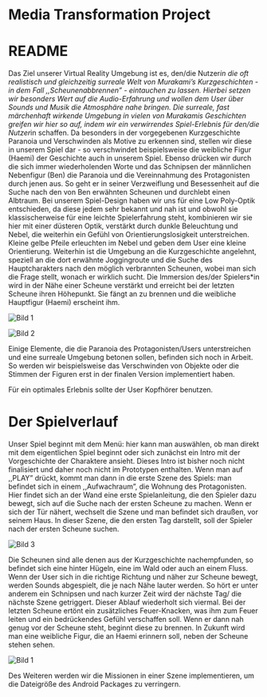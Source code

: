 
# Media Transformation Project

# README


Das Ziel unserer Virtual Reality Umgebung ist es, den/die Nutzer*in die oft  realistisch und gleichzeitig surreale Welt von Murakami’s Kurzgeschichten - in dem Fall ,,Scheunenabbrennen” -  eintauchen zu lassen. Hierbei setzen wir besonders Wert auf die Audio-Erfahrung und wollen dem User über Sounds und Musik die Atmosphäre nahe bringen. Die surreale, fast märchenhaft wirkende Umgebung in vielen von Murakamis Geschichten greifen wir hier so auf, indem wir ein verwirrendes Spiel-Erlebnis für den/die Nutzer*in schaffen. Da besonders in der vorgegebenen Kurzgeschichte Paranoia und Verschwinden als Motive zu erkennen sind, stellen wir diese in unserem Spiel dar - so verschwindet beispielsweise die weibliche Figur (Haemi) der Geschichte auch in unserem Spiel. Ebenso drücken wir durch die sich immer wiederholenden Worte und das Schnipsen der männlichen Nebenfigur (Ben) die Paranoia und die Vereinnahmung des Protagonisten durch jenen aus. So geht er in seiner Verzweiflung und Besessenheit auf die Suche nach den von Ben erwähnten Scheunen und durchlebt einen Albtraum. 
Bei unserem Spiel-Design haben wir uns für eine Low Poly-Optik entschieden, da diese  jedem sehr bekannt und nah ist und obwohl sie klassischerweise für eine leichte Spielerfahrung steht, kombinieren wir sie hier mit einer düsteren Optik, verstärkt durch dunkle Beleuchtung und Nebel, die weiterhin ein Gefühl von Orientierungslosigkeit unterstreichen. Kleine gelbe Pfeile erleuchten im Nebel und geben dem User eine kleine Orientierung.
Weiterhin ist die Umgebung an die Kurzgeschichte angelehnt, speziell an die dort erwähnte Joggingroute und die Suche des Hauptcharakters nach den möglich verbrannten Scheunen, wobei man sich die Frage stellt, wonach er wirklich sucht. Die Immersion des/der Spielers*in  wird in der Nähe einer Scheune verstärkt und erreicht bei der letzten Scheune ihren Höhepunkt. Sie fängt an zu brennen und die weibliche Hauptfigur (Haemi) erscheint ihm.

![Bild 1](screenshots/Bild1.png)

![Bild 2](screenshots/Bild2.png)

Einige Elemente, die die Paranoia des Protagonisten/Users unterstreichen und eine surreale Umgebung betonen sollen, befinden sich noch in Arbeit. So werden wir beispielsweise das Verschwinden von Objekte oder die Stimmen der Figuren erst in der finalen Version implementiert haben.

Für ein optimales Erlebnis sollte der User Kopfhörer benutzen.

# Der Spielverlauf
Unser Spiel beginnt mit dem Menü: hier kann man auswählen, ob man direkt mit dem eigentlichen Spiel beginnt oder sich zunächst ein Intro mit der Vorgeschichte der Charaktere ansieht. Dieses Intro ist bisher noch nicht finalisiert und daher noch nicht im Prototypen enthalten. Wenn man auf ,,PLAY” drückt, kommt man dann in die erste Szene des Spiels: man befindet sich in einem ,,Aufwachraum”, die Wohnung des Protagonisten. Hier findet sich an der Wand eine erste Spielanleitung, die den Spieler dazu bewegt, sich auf die Suche nach der ersten Scheune zu machen. Wenn er sich der Tür nähert, wechselt die Szene und man befindet sich draußen, vor seinem Haus. In dieser Szene, die den ersten Tag darstellt, soll der Spieler nach der ersten Scheune suchen. 

![Bild 3](screenshots/Bild3.png)

Die Scheunen sind alle denen aus der Kurzgeschichte nachempfunden, so befindet sich eine hinter Hügeln, eine im Wald oder auch an einem Fluss. 
Wenn der User sich in die richtige Richtung und näher zur Scheune bewegt, werden Sounds abgespielt, die je nach Nähe lauter werden. So hört er unter anderem ein Schnipsen und nach kurzer Zeit wird der nächste Tag/ die nächste Szene getriggert. Dieser Ablauf wiederholt sich viermal. Bei der letzten Scheune ertönt ein zusätzliches Feuer-Knacken, was ihm zum Feuer leiten und ein bedrückendes Gefühl verschaffen soll. Wenn er dann nah genug vor der Scheune steht, beginnt diese zu brennen. In Zukunft wird man eine weibliche Figur, die an Haemi erinnern soll, neben der Scheune stehen sehen. 

![Bild 1](screenshots/Bild4.png)

Des Weiteren werden wir die Missionen in einer Szene implementieren, um die Dateigröße des Android Packages zu verringern.

